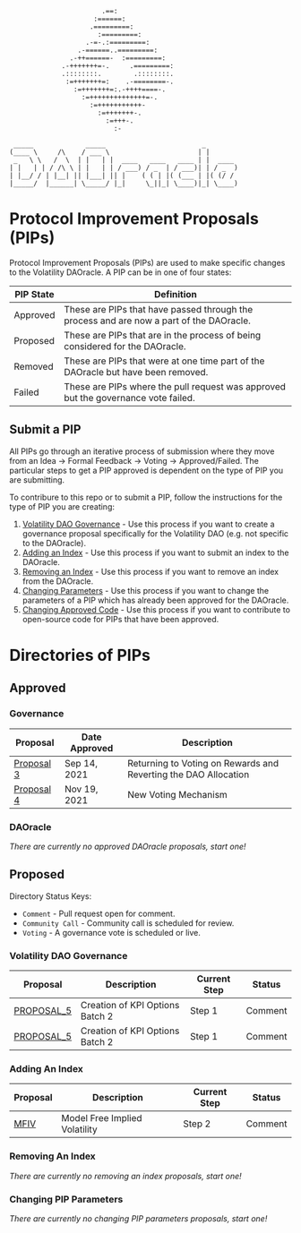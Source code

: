 ```                                       
                       .==:                    
                     :======:                  
                    .=========:                
                      :=========:              
                   .-=-.:=========:            
                 .-======..=========:          
               .-++======-  :=========:        
             .-+++++++=-.     .=========:      
             .::::::::.        .::::::::.      
              :=+++++++=:    .-========-.      
                :=+++++++=:.-++++====-.        
                  :=++++++++++++++=-.          
                    :=+++++++++++-             
                      :=+++++++-.              
                        :=+++-.                
                          :-                   
                                         
 _____             _____                        _        
(____ \     /\    / ___ \                      | |       
 _   \ \   /  \  | |   | |  ____   ____   ____ | |  ____ 
| |   | | / /\ \ | |   | | / ___) / _  | / ___)| | / _  )
| |__/ / | |__| || |___| || |    ( ( | |( (___ | |( (/ / 
|_____/  |______| \_____/ |_|     \_||_| \____)|_| \____)                
```

# Protocol Improvement Proposals (PIPs)

Protocol Improvement Proposals (PIPs) are used to make specific changes to the Volatility DAOracle. A PIP can be in one of four states:

|PIP State| Definition|
|-------- |-----------|
|Approved | These are PIPs that have passed through the process and are now a part of the DAOracle.|
|Proposed | These are PIPs that are in the process of being considered for the DAOracle.|
|Removed  | These are PIPs that were at one time part of the DAOracle but have been removed.|
|Failed   | These are PIPs where the pull request was approved but the governance vote failed.|


## Submit a PIP
All PIPs go through an iterative process of submission where they move from an Idea -> Formal Feedback -> Voting -> Approved/Failed. The particular steps to get a PIP approved is dependent on the type of PIP you are submitting.

To contribure to this repo or to submit a PIP, follow the instructions for the type of PIP you are creating:

1. [Volatility DAO Governance](Proposed/Volatility_DAO_Governance/README.md) - Use this process if you want to create a governance proposal specifically for the Volatility DAO (e.g. not specific to the DAOracle).
2. [Adding an Index](Proposed/Adding_An_Index/README.md) - Use this process if you want to submit an index to the DAOracle.
3. [Removing an Index](Proposed/Removing_An_Index/README.md) - Use this process if you want to remove an index from the DAOracle.
4. [Changing Parameters](Proposed/Changing_Parameters/README.md) - Use this process if you want to change the parameters of a PIP which has already been approved for the DAOracle.
5. [Changing Approved Code](Proposed/Changing_Approved_Code/README.md) - Use this process if you want to contribute to open-source code for PIPs that have been approved.


# Directories of PIPs

## Approved 

### Governance
| Proposal | Date Approved | Description |
| --- | --- |------|
| [Proposal 3](https:&#x2F;&#x2F;github.com&#x2F;Volatility-DAO&#x2F;PIPS&#x2F;tree&#x2F;main&#x2F;Approved&#x2F;Governance&#x2F;Proposal_03&#x2F;)| Sep 14, 2021 | Returning to Voting on Rewards and Reverting the DAO Allocation |
| [Proposal 4](https:&#x2F;&#x2F;github.com&#x2F;Volatility-DAO&#x2F;PIPS&#x2F;tree&#x2F;main&#x2F;Approved&#x2F;Governance&#x2F;Proposal_04&#x2F;)| Nov 19, 2021 | New Voting Mechanism |


### DAOracle
*There are currently no approved DAOracle proposals, start one!*

## Proposed

Directory Status Keys:
* `Comment` - Pull request open for comment.
* `Community Call` - Community call is scheduled for review.
* `Voting` - A governance vote is scheduled or live.

### Volatility DAO Governance
| Proposal | Description | Current Step | Status |
| --- | --- | --- | --- |
| [PROPOSAL_5](https:&#x2F;&#x2F;github.com&#x2F;Volatility-DAO&#x2F;PIPS&#x2F;tree&#x2F;MFIV&#x2F;Proposed&#x2F;Volatility_DAO_Governance&#x2F;Step_1&#x2F;Proposal_5&#x2F;)| Creation of KPI Options Batch 2 | Step 1 | Comment |
| [PROPOSAL_5](https:&#x2F;&#x2F;github.com&#x2F;Volatility-DAO&#x2F;PIPS&#x2F;tree&#x2F;contributing-md&#x2F;Proposed&#x2F;Volatility_DAO_Governance&#x2F;Step_1&#x2F;Proposal_5&#x2F;)| Creation of KPI Options Batch 2 | Step 1 | Comment |

### Adding An Index
| Proposal | Description | Current Step | Status |
| --- | --- | --- | --- |
| [MFIV](https:&#x2F;&#x2F;github.com&#x2F;Volatility-DAO&#x2F;PIPS&#x2F;tree&#x2F;MFIV&#x2F;Proposed&#x2F;Adding_An_Index&#x2F;Step_2&#x2F;MFIV&#x2F;)| Model Free Implied Volatility | Step 2 | Comment |

### Removing An Index
*There are currently no removing an index proposals, start one!*

### Changing PIP Parameters
*There are currently no changing PIP parameters proposals, start one!*
